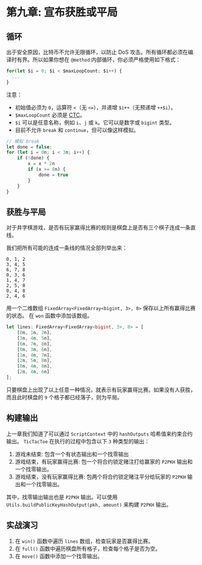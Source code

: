 # 第九章: 宣布获胜或平局

## 循环

出于安全原因，比特币不允许无限循环，以防止 DoS 攻击。所有循环都必须在编译时有界。所以如果你想在 `@method` 内部循环，你必须严格使用如下格式：

```ts
for(let $i = 0; $i < $maxLoopCount; $i++) {
  ...
}
```

注意：

- 初始值必须为 `0`，运算符 `<`（无 `<=`），并递增 `$i++`（无预递增 `++$i`）。
- `$maxLoopCount` 必须是 [CTC](https://scrypt.io/scrypt-ts/getting-started/how-to-write-a-contract#compile-time-constant)。
- `$i` 可以是任意名称，例如 `i`、`j` 或 `k`。它可以是数字或 `bigint` 类型。
- 目前不允许 `break` 和 `continue`，但可以像这样模拟。

```ts
// 模拟 break
let done = false;
for (let i = 0n; i < 3n; i++) {
    if (!done) {
        x = x * 2n
        if (x >= 8n) {
            done = true
        }
    }
}
```


## 获胜与平局

对于井字棋游戏，是否有玩家赢得比赛的规则是棋盘上是否有三个棋子连成一条直线。

我们把所有可能的连成一条线的情况全部列举出来：

```
0, 1, 2
3, 4, 5
6, 7, 8
0, 3, 6
1, 4, 7
2, 5, 8
0, 4, 8
2, 4, 6
```

用一个二维数组 `FixedArray<FixedArray<bigint, 3>, 8>` 保存以上所有赢得比赛的状态。 在 `won` 函数中添加该数组。

```ts
let lines: FixedArray<FixedArray<bigint, 3>, 8> = [
    [0n, 1n, 2n],
    [3n, 4n, 5n],
    [6n, 7n, 8n],
    [0n, 3n, 6n],
    [1n, 4n, 7n],
    [2n, 5n, 8n],
    [0n, 4n, 8n],
    [2n, 4n, 6n]
];
```

只要棋盘上出现了以上任意一种情况，就表示有玩家赢得比赛。如果没有人获胜，而且此时棋盘的 `9` 个格子都已经落子，则为平局。

## 构建输出

上一章我们知道了可以通过 `ScriptContext` 中的 `hashOutputs` 哈希值来约束合约输出。 `TicTacToe` 在执行的过程中包含以下 `3` 种类型的输出：

1. 游戏未结束: 包含一个有状态输出和一个找零输出
2. 游戏结束，有玩家赢得比赛: 包一个将合约锁定赌注打给赢家的 `P2PKH` 输出和一个找零输出。
3. 游戏结束，没有玩家赢得比赛: 包两个将合约锁定赌注平分给玩家的 `P2PKH` 输出和一个找零输出。


其中，找零输出输出也是 `P2PKH` 输出。可以使用 `Utils.buildPublicKeyHashOutput(pkh, amount)` 来构建 `P2PKH` 输出。

## 实战演习

1. 在 `win()` 函数中遍历 `lines` 数组，检查玩家是否赢得比赛。
2. 在 `full()` 函数中遍历棋盘所有格子，检查每个格子是否为空。
3. 在 `move()` 函数中添加一个找零输出。

